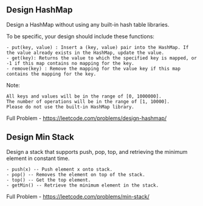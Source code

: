 ## Design HashMap

Design a HashMap without using any built-in hash table libraries.

To be specific, your design should include these functions:

    - put(key, value) : Insert a (key, value) pair into the HashMap. If the value already exists in the HashMap, update the value.
    - get(key): Returns the value to which the specified key is mapped, or -1 if this map contains no mapping for the key.
    - remove(key) : Remove the mapping for the value key if this map contains the mapping for the key.

Note:

    All keys and values will be in the range of [0, 1000000].
    The number of operations will be in the range of [1, 10000].
    Please do not use the built-in HashMap library.

Full Problem - https://leetcode.com/problems/design-hashmap/


## Design Min Stack

Design a stack that supports push, pop, top, and retrieving the minimum element in constant time.

    - push(x) -- Push element x onto stack.
    - pop() -- Removes the element on top of the stack.
    - top() -- Get the top element.
    - getMin() -- Retrieve the minimum element in the stack.

Full Problem - https://leetcode.com/problems/min-stack/